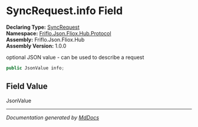 ﻿<!--  
  <auto-generated>   
    The contents of this file were generated by a tool.  
    Changes to this file may be list if the file is regenerated  
  </auto-generated>   
-->

# SyncRequest.info Field

**Declaring Type:** [SyncRequest](../index.md)  
**Namespace:** [Friflo.Json.Fliox.Hub.Protocol](../../index.md)  
**Assembly:** Friflo.Json.Fliox.Hub  
**Assembly Version:** 1.0.0

optional JSON value \- can be used to describe a request

```csharp
public JsonValue info;
```

## Field Value

JsonValue

___

*Documentation generated by [MdDocs](https://github.com/ap0llo/mddocs)*
